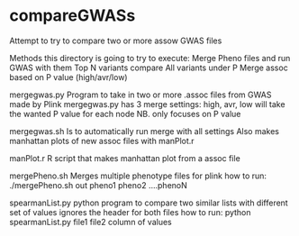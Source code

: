 # compareGWASs
Attempt to try to compare two or more assow GWAS files

Methods this directory is going to try to execute:
   Merge Pheno files and run GWAS with them
   Top N variants compare
   All variants under P
   Merge assoc based on P value (high/avr/low)


mergegwas.py
   Program to take in two or more .assoc files from GWAS made by Plink
   mergegwas.py has 3 merge settings: high, avr, low
   will take the wanted P value for each node
   NB. only focuses on P value 
   
mergegwas.sh
   Is to automatically run merge with all settings
   Also makes manhattan plots of new assoc files
     with manPlot.r 

manPlot.r
   R script that makes manhattan plot from a assoc file 

mergePheno.sh 
   Merges multiple phenotype files for plink
   how to run: ./mergePheno.sh out  pheno1 pheno2 ....phenoN

spearmanList.py 
   python program to compare two similar lists with different set of values 
   ignores the header for both files
   how to run: python spearmanList.py file1 file2 column of values


